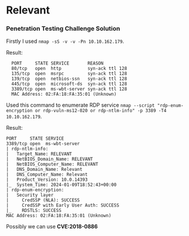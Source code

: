 # Relevant
### Penetration Testing Challenge Solution

Firstly I used `nmap -sS -v -v -Pn 10.10.162.179`. 

Result: 
```
  PORT     STATE SERVICE       REASON
  80/tcp   open  http          syn-ack ttl 128
  135/tcp  open  msrpc         syn-ack ttl 128
  139/tcp  open  netbios-ssn   syn-ack ttl 128
  445/tcp  open  microsoft-ds  syn-ack ttl 128
  3389/tcp open  ms-wbt-server syn-ack ttl 128
  MAC Address: 02:FA:18:FA:35:01 (Unknown)
```

Used this command to enumerate RDP service `nmap --script "rdp-enum-encryption or rdp-vuln-ms12-020 or rdp-ntlm-info" -p 3389 -T4 10.10.162.179`.

Result:

```
PORT     STATE SERVICE
3389/tcp open  ms-wbt-server
| rdp-ntlm-info: 
|   Target_Name: RELEVANT
|   NetBIOS_Domain_Name: RELEVANT
|   NetBIOS_Computer_Name: RELEVANT
|   DNS_Domain_Name: Relevant
|   DNS_Computer_Name: Relevant
|   Product_Version: 10.0.14393
|_  System_Time: 2024-01-09T18:52:43+00:00
| rdp-enum-encryption: 
|   Security layer
|     CredSSP (NLA): SUCCESS
|     CredSSP with Early User Auth: SUCCESS
|_    RDSTLS: SUCCESS
MAC Address: 02:FA:18:FA:35:01 (Unknown)
```
Possibly we can use **CVE:2018-0886**


